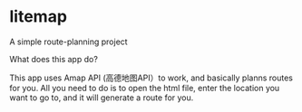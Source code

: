 # litemap
A simple route-planning project

What does this app do?

This app uses Amap API (高德地图API）to work, and basically planns routes for you. All you need to do is to open the html file, enter the location you want to go to, and it will generate a route for you.
